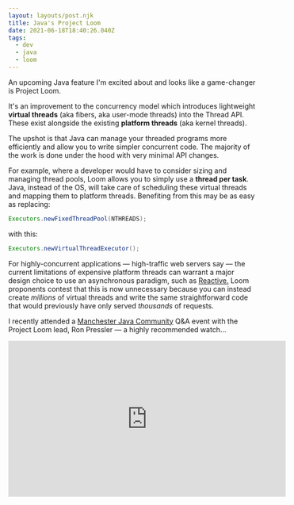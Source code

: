 ```yaml
---
layout: layouts/post.njk
title: Java's Project Loom
date: 2021-06-18T18:40:26.040Z
tags:
  - dev
  - java
  - loom
---
```

An upcoming Java feature I'm excited about and looks like a game-changer is Project Loom. 

It's an improvement to the concurrency model which introduces lightweight **virtual threads** (aka fibers, aka user-mode threads) into the Thread API. These exist alongside the existing **platform threads** (aka kernel threads).

The upshot is that Java can manage your threaded programs more efficiently and allow you to write simpler concurrent code. The majority of the work is done under the hood with very minimal API changes.

For example, where a developer would have to consider sizing and managing thread pools, Loom allows you to simply use a **thread per task**. Java, instead of the OS, will take care of scheduling these virtual threads and mapping them to platform threads. Benefiting from this may be as easy as replacing:

```java
Executors.newFixedThreadPool(NTHREADS);
```

with this:

```java
Executors.newVirtualThreadExecutor();
```

For highly-concurrent applications ― high-traffic web servers say ― the current limitations of expensive platform threads can warrant a major design choice to use an asynchronous paradigm, such as [Reactive.](https://docs.spring.io/spring-framework/docs/current/reference/html/web-reactive.html) Loom proponents contest that this is now unnecessary because you can instead create *millions* of virtual threads and write the same straightforward code that would previously have only served *thousands* of requests.

I recently attended a [Manchester Java Community](https://twitter.com/mcrjava) Q&A event with the Project Loom lead, Ron Pressler ― a highly recommended watch...

<iframe width="560" height="315" src="https://www.youtube.com/embed/h7VoiMNo67o" title="YouTube video player" frameborder="0" allow="accelerometer; autoplay; clipboard-write; encrypted-media; gyroscope; picture-in-picture" allowfullscreen></iframe>